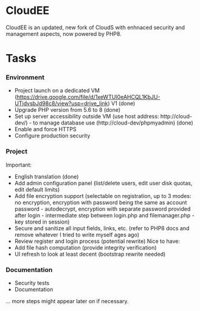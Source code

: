 # CloudEE
CloudEE is an updated, new fork of CloudS with enhnaced security and management aspects, now powered by PHP8.

# Tasks
### Environment
* Project launch on a dedicated VM (https://drive.google.com/file/d/1xeWTUI0eAHCQL1KbJU-UTjdvsbJd98c8/view?usp=drive_link) V1 (done)
* Upgrade PHP version from 5.6 to 8 (done)
* Set up server accessibility outside VM (use host address: http://cloud-dev/) - to manage database use (http://cloud-dev/phpmyadmin) (done)
* Enable and force HTTPS
* Configure production security
### Project
Important:
* English translation (done)
* Add admin configuration panel (list/delete users, edit user disk quotas, edit default limits)
* Add file encryption support (selectable on registration, up to 3 modes: no encryption, encryption with password being the same as account password - autodecrypt, encryption with separate password provided after login - intermediate step between login.php and filemanager.php - key stored in session)
* Secure and sanitize all input fields, links, etc. (refer to PHP8 docs and remove whatever I tried to write myself ages ago)
* Review register and login process (potential rewrite)
Nice to have:
* Add file hash computation (provide integrity verification)
* UI refresh to look at least decent (bootstrap rewrite needed)
### Documentation
* Security tests
* Documentation

... more steps might appear later on if necessary.

